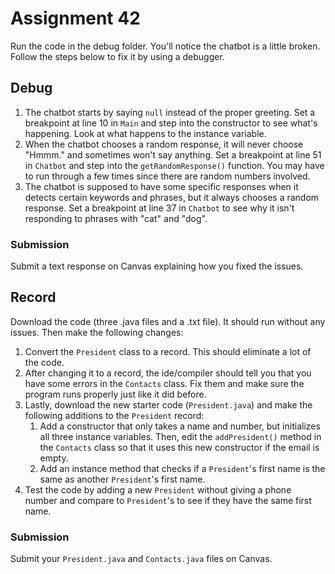 # Assignment 42

Run the code in the debug folder. You'll notice the chatbot is a little broken. Follow the steps below to fix it by using a debugger.

## Debug

1. The chatbot starts by saying `null` instead of the proper greeting. Set a breakpoint at line 10 in `Main` and step into the constructor to see what's happening. Look at what happens to the instance variable.
1. When the chatbot chooses a random response, it will never choose "Hmmm." and sometimes won't say anything. Set a breakpoint at line 51 in `Chatbot` and step into the `getRandomResponse()` function. You may have to run through a few times since there are random numbers involved.
1. The chatbot is supposed to have some specific responses when it detects certain keywords and phrases, but it always chooses a random response. Set a breakpoint at line 37 in `Chatbot` to see why it isn't responding to phrases with "cat" and "dog".

### Submission

Submit a text response on Canvas explaining how you fixed the issues.

## Record

Download the code (three .java files and a .txt file). It should run without any issues. Then make the following changes:

1. Convert the `President` class to a record. This should eliminate a lot of the code. 
1. After changing it to a record, the ide/compiler should tell you that you have some errors in the `Contacts` class. Fix them and make sure the program runs properly just like it did before. 
1. Lastly, download the new starter code (`President.java`) and make the following additions to the `President` record:
    1. Add a constructor that only takes a name and number, but initializes all three instance variables. Then, edit the `addPresident()` method in the `Contacts` class so that it uses this new constructor if the email is empty.
    1. Add an instance method that checks if a `President`'s first name is the same as another `President`'s first name.
1. Test the code by adding a new `President` without giving a phone number and compare to `President`'s to see if they have the same first name.

### Submission

Submit your `President.java` and `Contacts.java` files on Canvas.
